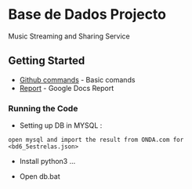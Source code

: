 # Base de Dados Projecto
Music Streaming and Sharing Service

## Getting Started
* [Github commands](https://confluence.atlassian.com/bitbucketserver/basic-git-commands-776639767.html) - Basic comands
* [Report](TBD) - Google Docs Report
### Running the Code
* Setting up DB in MYSQL :
```
open mysql and import the result from ONDA.com for <bd6_5estrelas.json>
```
* Install python3 ...

* Open db.bat

